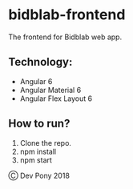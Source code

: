 # bidblab-frontend

The frontend for Bidblab web app.

## Technology:

* Angular 6
* Angular Material 6
* Angular Flex Layout 6

## How to run?

1. Clone the repo.
2. npm install
3. npm start

&#9400; Dev Pony 2018
